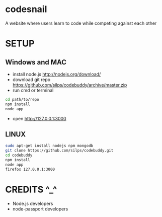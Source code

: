 codesnail
=========

A website where users learn to code while competing against each other

SETUP
=====

Windows and MAC
---------------
* install node.js http://nodejs.org/download/
* download git repo https://github.com/silps/codebuddy/archive/master.zip
* run cmd or terminal

```bash
cd path/to/repo
npm install
node app
```
* open http://127.0.0.1:3000

LINUX
-----
```bash
sudo apt-get install nodejs npm mongodb
git clone https://github.com/silps/codebuddy.git
cd codebuddy
npm install
node app
firefox 127.0.0.1:3000
```

CREDITS ^_^
===========
* Node.js developers
* node-passport developers
